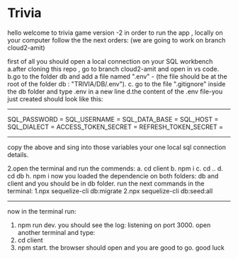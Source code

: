# Trivia


hello welcome to trivia game version -2
in order to run the app , locally on your computer follow the the next orders:
(we are going to work on branch cloud2-amit)



first of all you should open a local connection on your SQL workbench
a.after cloning this repo , go to branch cloud2-amit and open in vs code.
b.go to the folder db and add a file named ".env" - (the file should be at the root of the folder db : "TRIVIA/DB/.env").
c. go to the file ".gitignore" inside the db folder and type .env in a new line
d.the content of the .env file-you just created should look like this:

---

SQL_PASSWORD =
SQL_USERNAME =
SQL_DATA_BASE =
SQL_HOST =
SQL_DIALECT =
ACCESS_TOKEN_SECRET =
REFRESH_TOKEN_SECRET =

---

copy the above and sing into those variables your one local sql connection details.

2.open the terminal and run the commends:
a. cd client
b. npm i
c. cd ..
d. cd db
h. npm i
now you loaded the dependencie on both folders: db and client and you should be in db folder.
run the next commands in the terminal:
1.npx sequelize-cli db:migrate
2.npx sequelize-cli db:seed:all

---

now in the terminal run:

1. npm run dev. you should see the log: listening on port 3000.
   open another terminal and type:
1. cd client
1. npm start. the browser should open and you are good to go.
   good luck
